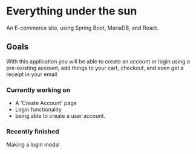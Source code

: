 # Everything under the sun

An E-commerce site, using Spring Boot, MariaDB, and React.

## Goals

With this application you will be able to create an account or login using a pre-existing
account, add things to your cart, checkout, and even get a receipt in your email

### Currently working on 
- A 'Create Account' page
- Login functionality
- being able to create a user account. 

### Recently finished
Making a login modal